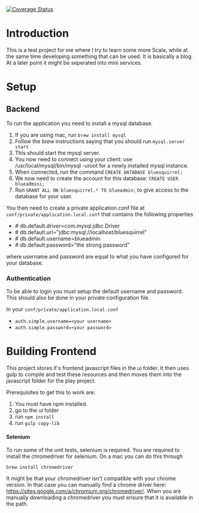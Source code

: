 [![Coverage Status](https://coveralls.io/repos/github/ruffythepirate/blue-squirrel/badge.svg?branch=master)](https://coveralls.io/github/ruffythepirate/blue-squirrel?branch=master)

# Introduction

This is a test project for me where I try to learn some more Scala, while at the same time developing something that can be used. It is basically a blog. At a later point it might be seperated into mini services.

# Setup

## Backend

To run the application you need to install a mysql database.

1. If you are using mac, run `brew install mysql`
2. Follow the brew instructions saying that you should run `mysql.server start`
3. This should start the mysql server.
4. You now need to connect using your client: use /usr/local/mysql/bin/mysql -uroot  for a newly installed mysql instance.
5. When connected, run the command `CREATE DATABASE bluesquirrel;`
6. We now need to create the account for this database: `CREATE USER blueadmini;`
7. Run `GRANT ALL ON bluesquirrel.* TO blueadmin;` to give access to the database for your user.

You then need to create a private application.conf file at `conf/private/application.local.conf` that contains the following properties
* \# db.default.driver=com.mysql.jdbc.Driver
* \# db.default.url="jdbc:mysql://localhost/bluesquirrel"
* \# db.default.username=blueadmin
* \# db.default.password="the strong password"

where username and password are equal to what you have configured for your database.

### Authentication

To be able to login you must setup the default username and password. This should also be done in your private configuration file.

In your `conf/private/application.local.conf`
* `auth.simple.username=<your username>`
* `auth.simple.password=<your password>`

# Building Frontend

This project stores it's frontend javascript files in the ui folder. It then uses gulp to compile and test these resources and then moves them into the javascript folder for the play project.

Prerequisites to get this to work are:

1. You must have npm installed.
2. go to the ui folder
3. run `npm install`
4. run `gulp copy-lib`


#### Selenium
To run some of the unit tests, selenium is required. You are required to install the chromedriver for selenium. On a mac you can do this through 

    brew install chromedriver

It might be that your chromedriver isn't compatible with your chrome version. In that case you can manually find a chrome driver here: https://sites.google.com/a/chromium.org/chromedriver/.
When you are manually downloading a chromedriver you must ensure that it is available in the path.

